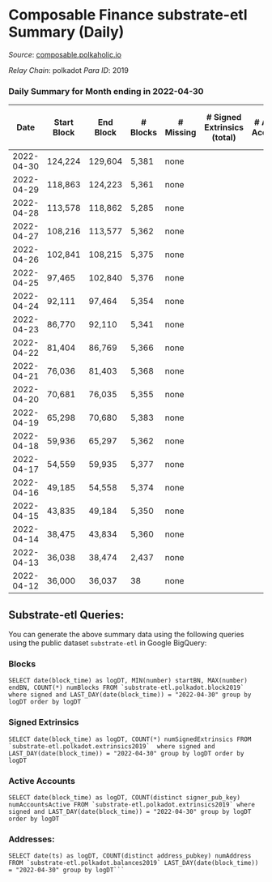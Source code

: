 # Composable Finance substrate-etl Summary (Daily)

_Source_: [composable.polkaholic.io](https://composable.polkaholic.io)

*Relay Chain*: polkadot
*Para ID*: 2019



### Daily Summary for Month ending in 2022-04-30


| Date | Start Block | End Block | # Blocks | # Missing | # Signed Extrinsics (total) | # Active Accounts | # Addresses with Balances | # Events | # Transfers | # XCM Transfers In | # XCM Transfers Out |
| ---- | ----------- | --------- | -------- | --------- | --------------------------- | ----------------- | ------------------------- | -------- | ----------- | ------------------ | ------------------- |
| 2022-04-30 | 124,224 | 129,604 | 5,381 | none |  |  | 6 | 10,765 |   |   |   |
| 2022-04-29 | 118,863 | 124,223 | 5,361 | none |  |  | 6 | 10,725 |   |   |   |
| 2022-04-28 | 113,578 | 118,862 | 5,285 | none |  |  | 6 | 10,573 |   |   |   |
| 2022-04-27 | 108,216 | 113,577 | 5,362 | none |  |  | 6 | 10,727 |   |   |   |
| 2022-04-26 | 102,841 | 108,215 | 5,375 | none |  |  | 6 | 10,753 |   |   |   |
| 2022-04-25 | 97,465 | 102,840 | 5,376 | none |  |  | 6 | 10,758 |   |   |   |
| 2022-04-24 | 92,111 | 97,464 | 5,354 | none |  |  | 6 | 10,711 |   |   |   |
| 2022-04-23 | 86,770 | 92,110 | 5,341 | none |  |  | 6 | 10,685 |   |   |   |
| 2022-04-22 | 81,404 | 86,769 | 5,366 | none |  |  | 6 | 10,735 |   |   |   |
| 2022-04-21 | 76,036 | 81,403 | 5,368 | none |  |  | 6 | 10,739 |   |   |   |
| 2022-04-20 | 70,681 | 76,035 | 5,355 | none |  |  | 6 | 10,713 |   |   |   |
| 2022-04-19 | 65,298 | 70,680 | 5,383 | none |  |  | 6 | 10,769 |   |   |   |
| 2022-04-18 | 59,936 | 65,297 | 5,362 | none |  |  | 6 | 10,727 |   |   |   |
| 2022-04-17 | 54,559 | 59,935 | 5,377 | none |  |  | 6 | 10,757 |   |   |   |
| 2022-04-16 | 49,185 | 54,558 | 5,374 | none |  |  | 6 | 10,754 |   |   |   |
| 2022-04-15 | 43,835 | 49,184 | 5,350 | none |  |  | 6 | 10,703 |   |   |   |
| 2022-04-14 | 38,475 | 43,834 | 5,360 | none |  |  | 6 | 10,723 |   |   |   |
| 2022-04-13 | 36,038 | 38,474 | 2,437 | none |  |  | 6 | 4,875 |   |   |   |
| 2022-04-12 | 36,000 | 36,037 | 38 | none |  |  | 6 | 77 |   |   |   |

## Substrate-etl Queries:
You can generate the above summary data using the following queries using the public dataset `substrate-etl` in Google BigQuery:


### Blocks
```
SELECT date(block_time) as logDT, MIN(number) startBN, MAX(number) endBN, COUNT(*) numBlocks FROM `substrate-etl.polkadot.block2019`  where signed and LAST_DAY(date(block_time)) = "2022-04-30" group by logDT order by logDT
```


### Signed Extrinsics
```
SELECT date(block_time) as logDT, COUNT(*) numSignedExtrinsics FROM `substrate-etl.polkadot.extrinsics2019`  where signed and LAST_DAY(date(block_time)) = "2022-04-30" group by logDT order by logDT
```


### Active Accounts
```
SELECT date(block_time) as logDT, COUNT(distinct signer_pub_key) numAccountsActive FROM `substrate-etl.polkadot.extrinsics2019` where signed and LAST_DAY(date(block_time)) = "2022-04-30" group by logDT order by logDT
```


### Addresses:
```
SELECT date(ts) as logDT, COUNT(distinct address_pubkey) numAddress FROM `substrate-etl.polkadot.balances2019` LAST_DAY(date(block_time)) = "2022-04-30" group by logDT```

